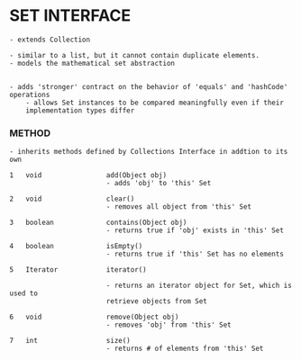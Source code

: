 # SET INTERFACE

    - extends Collection
    
    - similar to a list, but it cannot contain duplicate elements. 
    - models the mathematical set abstraction
    
    
    - adds 'stronger' contract on the behavior of 'equals' and 'hashCode' operations
        - allows Set instances to be compared meaningfully even if their
        implementation types differ
        
### METHOD

    - inherits methods defined by Collections Interface in addtion to its own
    
    1   void                add(Object obj)
                            - adds 'obj' to 'this' Set 
                            
    2   void                clear()
                            - removes all object from 'this' Set
                            
    3   boolean             contains(Object obj)
                            - returns true if 'obj' exists in 'this' Set
                            
    4   boolean             isEmpty()
                            - returns true if 'this' Set has no elements
                            
    5   Iterator            iterator()
    
                            - returns an iterator object for Set, which is used to 
                            retrieve objects from Set
                            
    6   void                remove(Object obj) 
                            - removes 'obj' from 'this' Set
                            
    7   int                 size()
                            - returns # of elements from 'this' Set
                            
            
        
        
      